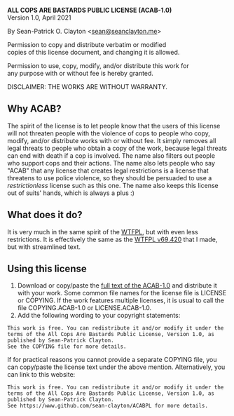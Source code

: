 **ALL COPS ARE BASTARDS PUBLIC LICENSE (ACAB-1.0)**  
Version 1.0, April 2021

By Sean-Patrick O. Clayton \<sean@seanclayton.me\>

Permission to copy and distribute verbatim or modified  
copies of this license document, and changing it is allowed.

Permission to use, copy, modify, and/or distribute this work for  
any purpose with or without fee is hereby granted.

DISCLAIMER: THE WORKS ARE WITHOUT WARRANTY.

## Why ACAB?

The spirit of the license is to let people know that the users of this license will not threaten people with the violence of cops to people who copy, modify, and/or distribute works with or without fee.
It simply removes all legal threats to people who obtain a copy of the work, because legal threats can end with death if a cop is involved.
The name also filters out people who support cops and their actions.
The name also lets people who say "ACAB" that any license that creates legal restrictions is a license that threatens to use police violence, so they should be persuaded to use a _restrictionless_ license such as this one. The name also keeps this license out of suits' hands, which is always a plus :)

## What does it do?

It is very much in the same spirit of the [WTFPL](http://wtfpl.net), but with even less restrictions.
It is effectively the same as the [WTFPL v69.420](https://www.github.com/sean-clayton/WTFPL-69.420) that I made, but with streamlined text.

## Using this license

1. Download or copy/paste the [full text of the ACAB-1.0](LICENSE) and distribute it with your work.
   Some common file names for the license file is LICENSE or COPYING.
   If the work features multiple licenses, it is usual to call the file COPYING.ACAB-1.0 or LICENSE.ACAB-1.0.
2. Add the following wording to your copyright statements:

```
This work is free. You can redistribute it and/or modify it under the
terms of the All Cops Are Bastards Public License, Version 1.0, as published by Sean-Patrick Clayton.
See the COPYING file for more details.
```

If for practical reasons you cannot provide a separate COPYING file, you can copy/paste the license text under the above mention. Alternatively, you can link to this website:

```
This work is free. You can redistribute it and/or modify it under the
terms of the All Cops Are Bastards Public License, Version 1.0, as published by Sean-Patrick Clayton.
See https://www.github.com/sean-clayton/ACABPL for more details.
```
